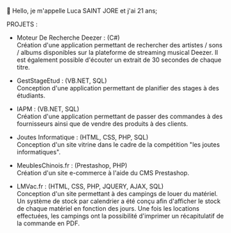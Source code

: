 👋 Hello, je m'appelle Luca SAINT JORE et j'ai 21 ans;

PROJETS :

- Moteur De Recherche Deezer : (C#)  
Création d'une application permettant de rechercher des artistes / sons / albums disponibles sur la plateforme de streaming musical Deezer.
Il est également possible d'écouter un extrait de 30 secondes de chaque titre.

- GestStageEtud : (VB.NET, SQL)  
Conception d'une application permettant de planifier des stages à des étudiants.

- IAPM : (VB.NET, SQL)  
Création d'une application permettant de passer des commandes à des fournisseurs ainsi que de vendre des produits à des clients.

- Joutes Informatique : (HTML, CSS, PHP, SQL)  
Conception d'un site vitrine dans le cadre de la compétition "les joutes informatiques".

- MeublesChinois.fr : (Prestashop, PHP)  
Création d'un site e-commerce à l'aide du CMS Prestashop.

- LMVac.fr : (HTML, CSS, PHP, JQUERY, AJAX, SQL)  
Conception d'un site permettant à des campings de louer du matériel.
Un système de stock par calendrier a été conçu afin d'afficher le stock de chaque matériel en fonction des jours.
Une fois les locations effectuées, les campings ont la possibilité d'imprimer un récapitulatif de la commande en PDF.



<!---
Luca-SJ/Luca-SJ is a ✨ special ✨ repository because its `README.md` (this file) appears on your GitHub profile.
You can click the Preview link to take a look at your changes.
--->
